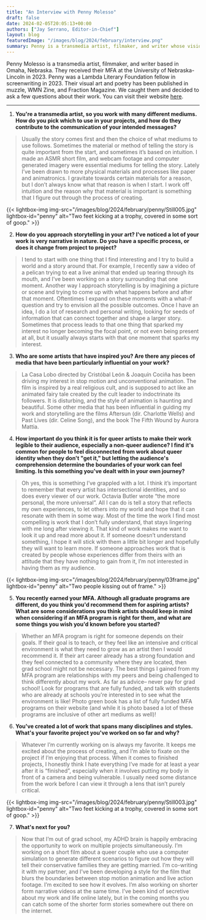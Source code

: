 ```yaml
---
title: "An Interview with Penny Molesso"
draft: false
date: 2024-02-05T20:05:13+00:00
authors: ["Jay Serrano, Editor-in-Chief"]
layout: blog
featuredImage: "/images/blog/2024/february/interview.png"
summary: Penny is a transmedia artist, filmaker, and writer whose vision for interdisciplinarity resonates with our own. We caught them and decided to ask a few questions about their work. 
---
```


Penny Molesso is a transmedia artist, filmmaker, and writer based in Omaha, Nebraska. They received their MFA at the University of Nebraska-Lincoln in 2023. Penny was a Lambda Literary Foundation fellow in screenwriting in 2023. Their visual art and poetry has been published in muzzle, WMN Zine, and Fraction Magazine. We caught them and decided to ask a few questions about their work. You can visit their website [here](https://pennymolesso.com/).

---

1. **You're a transmedia artist, so you work with many different mediums. How do you pick which to use in your projects, and how do they contribute to the communication of your intended messages?**

>Usually the story comes first and then the choice of what mediums to use follows. Sometimes the material or method of telling the story is quite important from the start, and sometimes it’s based on intuition. I made an ASMR short film, and webcam footage and computer generated imagery were essential mediums for telling the story. Lately I’ve been drawn to more physical materials and processes like paper and animatronics. I gravitate towards certain materials for a reason, but I don’t always know what that reason is when I start. I work off intuition and the reason why that material is important is something that I figure out through the process of creating.

{{< lightbox-img img-src="/images/blog/2024/february/penny/Still005.jpg" lightbox-id="penny" alt="Two feet kicking at a trophy, covered in some sort of goop." >}}

2. **How do you approach storytelling in your art? I've noticed a lot of your work is very narrative in nature. Do you have a specific process, or does it change from project to project?**

>I tend to start with one thing that I find interesting and I try to build a world and a story around that. For example, I recently saw a video of a pelican trying to eat a live animal that ended up tearing through its mouth, and I’ve been working on a story surrounding that one moment. Another way I approach storytelling is by imagining a picture or scene and trying to come up with what happens before and after that moment. Oftentimes I expand on these moments with a what-if question and try to envision all the possible outcomes. Once I have an idea, I do a lot of research and personal writing, looking for seeds of information that can connect together and shape a larger story. Sometimes that process leads to that one thing that sparked my interest no longer becoming the focal point, or not even being present at all, but it usually always starts with that one moment that sparks my interest.


3. **Who are some artists that have inspired you? Are there any pieces of media that have been particularly influential on your work?**

>La Casa Lobo directed by Cristóbal León & Joaquín Cociña has been driving my interest in stop motion and unconventional animation. The film is inspired by a real religious cult, and is supposed to act like an animated fairy tale created by the cult leader to indoctrinate its followers. It is disturbing, and the style of animation is haunting and beautiful. Some other media that has been influential in guiding my work and storytelling are the films Aftersun (dir. Charlotte Wells) and Past Lives (dir. Celine Song), and the book The Fifth Wound by Aurora Mattia.

4. **How important do you think it is for queer artists to make their work legible to their audience, especially a non-queer audience? I find it's common for people to feel disconnected from work about queer identity when they don't "get it," but letting the audience's comprehension determine the boundaries of your work can feel limiting. Is this something you've dealt with in your own journey?**

>Oh yes, this is something I’ve grappled with a lot. I think it’s important to remember that every artist has intersectional identities, and so does every viewer of our work. Octavia Butler wrote “the more personal, the more universal”. All I can do is tell a story that reflects my own experiences, to let others into my world and hope that it can resonate with them in some way. Most of the time the work I find most compelling is work that I don’t fully understand, that stays lingering with me long after viewing it. That kind of work makes me want to look it up and read more about it. If someone doesn’t understand something, I hope it will stick with them a little bit longer and hopefully they will want to learn more. If someone approaches work that is created by people whose experiences differ from theirs with an attitude that they have nothing to gain from it, I’m not interested in having them as my audience.

{{< lightbox-img img-src="/images/blog/2024/february/penny/03frame.jpg" lightbox-id="penny" alt="Two people kissing out of frame." >}}

5. **You recently earned your MFA. Although all graduate programs are different, do you think you'd recommend them for aspiring artists? What are some considerations you think artists should keep in mind when considering if an MFA program is right for them, and what are some things you wish you'd known before you started?**

>Whether an MFA program is right for someone depends on their goals. If their goal is to teach, or they feel like an intensive and critical environment is what they need to grow as an artist then I would recommend it. If their art career already has a strong foundation and they feel connected to a community where they are located, then grad school might not be necessary. The best things I gained from my MFA program are relationships with my peers and being challenged to think differently about my work. As far as advice– never pay for grad school! Look for programs that are fully funded, and talk with students who are already at schools you're interested in to see what the environment is like! Photo green book has a list of fully funded MFA programs on their website (and while it is photo based a lot of these programs are inclusive of other art mediums as well)!

6. **You've created a lot of work that spans many disciplines and styles. What's your favorite project you've worked on so far and why?**

>Whatever I’m currently working on is always my favorite. It keeps me excited about the process of creating, and I’m able to fixate on the project if I’m enjoying that process. When it comes to finished projects, I honestly think I hate everything I’ve made for at least a year after it is “finished”, especially when it involves putting my body in front of a camera and being vulnerable. I usually need some distance from the work before I can view it through a lens that isn’t purely critical. 

{{< lightbox-img img-src="/images/blog/2024/february/penny/Still003.jpg" lightbox-id="penny" alt="Two feet kicking at a trophy, covered in some sort of goop." >}}

7. **What's next for you?**

>Now that I’m out of grad school, my ADHD brain is happily embracing the opportunity to work on multiple projects simultaneously. I’m working on a short film about a queer couple who use a computer simulation to generate different scenarios to figure out how they will tell their conservative families they are getting married. I’m co-writing it with my partner, and I’ve been developing a style for the film that blurs the boundaries between stop motion animation and live action footage. I’m excited to see how it evolves. I’m also working on shorter form narrative videos at the same time. I’ve been kind of secretive about my work and life online lately, but in the coming months you can catch some of the shorter form stories somewhere out there on the internet.
